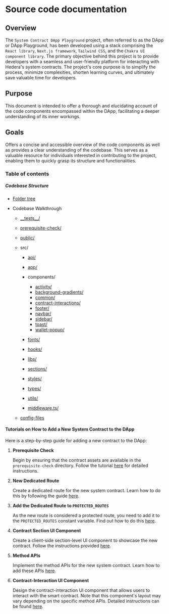 # Source code documentation

## Overview

The `System Contract DApp Playground` project, often referred to as the DApp or DApp Playground, has been developed using a stack comprising the `React library`, `Next.js framework`, `Tailwind CSS`, and the `Chakra UI component library`. The primary objective behind this project is to provide developers with a seamless and user-friendly platform for interacting with Hedera's system contracts. The project's core purpose is to simplify the process, minimize complexities, shorten learning curves, and ultimately save valuable time for developers.

## Purpose

This document is intended to offer a thorough and elucidating account of the code components encompassed within the DApp, facilitating a deeper understanding of its inner workings.

## Goals

Offers a concise and accessible overview of the code components as well as provides a clear understanding of the codebase. This serves as a valuable resource for individuals interested in contributing to the project, enabling them to quickly grasp its structure and functionalities.

### Table of contents

##### Codebase Structure

- [Folder tree](./codebase-structure/1.folder-tree/index.md)

- Codebase Walkthrough

  - [\_\_tests\_\_/](./codebase-structure/2.codebase-walkthrough/__tests__/index.md)
  - [prerequisite-check/](./codebase-structure/2.codebase-walkthrough/preprequisite-check/index.md)
  - [public/](./codebase-structure/2.codebase-walkthrough/public/index.md)
  - src/

    - [api/](./codebase-structure/2.codebase-walkthrough/src/api/index.md)
    - [app/](./codebase-structure/2.codebase-walkthrough/src/app/index.md)
    - components/

      - [activity/](./codebase-structure/2.codebase-walkthrough/src/components/activity/index.md)
      - [background-gradients/](./codebase-structure/2.codebase-walkthrough/src/components/background-gradients/index.md)
      - [common/](./codebase-structure/2.codebase-walkthrough/src/components/common/index.md)
      - [contract-interactions/](./codebase-structure/2.codebase-walkthrough/src/components/contract-interactions/index.md)
      - [footer/](./codebase-structure/2.codebase-walkthrough/src/components/footer/index.md)
      - [navbar/](./codebase-structure/2.codebase-walkthrough/src/components/navbar/index.md)
      - [sidebar/](./codebase-structure/2.codebase-walkthrough/src/components/sidebar/index.md)
      - [toast/](./codebase-structure/2.codebase-walkthrough/src/components/toast/index.md)
      - [wallet-popup/](./codebase-structure/2.codebase-walkthrough/src/components/wallet-popup/index.md)

    - [fonts/](./codebase-structure/2.codebase-walkthrough/src/fonts/index.md)
    - [hooks/](./codebase-structure/2.codebase-walkthrough/src/hooks/index.md)
    - [libs/](./codebase-structure/2.codebase-walkthrough/src/libs/index.md)
    - [sections/](./codebase-structure/2.codebase-walkthrough/src/sections/index.md)
    - [styles/](./codebase-structure/2.codebase-walkthrough/src/styles/index.md)
    - [types/](./codebase-structure/2.codebase-walkthrough/src/types/index.md)
    - [utils/](./codebase-structure/2.codebase-walkthrough/src/utils/index.md)
    - [middleware.ts/](./codebase-structure/2.codebase-walkthrough/src/middleware.md)

  - [config-files](./codebase-structure/2.codebase-walkthrough/config-files/index.md)

#### Tutorials on How to Add a New System Contract to the DApp

Here is a step-by-step guide for adding a new contract to the DApp:

1. **Prerequisite Check**

   Begin by ensuring that the contract assets are available in the `prerequisite-check` directory. Follow the tutorial [here](./codebase-structure/2.codebase-walkthrough/preprequisite-check/index.md#b-adding-new-system-contracts-to-the-dapp) for detailed instructions.

2. **New Dedicated Route**

   Create a dedicated route for the new system contract. Learn how to do this by following the guide [here](./codebase-structure/2.codebase-walkthrough/src/app/index.md#b-adding-new-system-contracts-to-the-dapp).

3. **Add the Dedicated Route to `PROTECTED_ROUTES`**

   As the new route is considered a protected route, you need to add it to the `PROTECTED_ROUTES` constant variable. Find out how to do this [here](./codebase-structure/2.codebase-walkthrough/src/middleware.md#adding-new-system-contracts-to-the-dapp).

4. **Contract Section UI Component**

   Create a client-side section-level UI component to showcase the new contract. Follow the instructions provided [here](./codebase-structure/2.codebase-walkthrough/src/sections/index.md#b-adding-new-system-contracts-to-the-dapp).

5. **Method APIs**

   Implement the method APIs for the new system contract. Learn how to add these APIs [here](./codebase-structure/2.codebase-walkthrough/src/api/index.md#b-adding-new-system-contracts-to-the-dapp).

6. **Contract-Interaction UI Component**

   Design the contract-interaction UI component that allows users to interact with the smart contract. Note that this component's layout may vary depending on the specific method APIs. Detailed instructions can be found [here](./codebase-structure/2.codebase-walkthrough/src/components/contract-interactions/index.md#b-adding-new-system-contracts-to-the-dapp).
